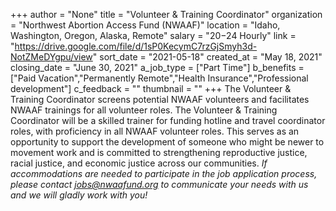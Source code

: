 +++
author = "None"
title = "Volunteer & Training Coordinator"
organization = "Northwest Abortion Access Fund (NWAAF)"
location = "Idaho, Washington, Oregon, Alaska, Remote"
salary = "$20-$24 Hourly"
link = "https://drive.google.com/file/d/1sP0KecymC7rzGjSmyh3d-NotZMeDYgpu/view"
sort_date = "2021-05-18"
created_at = "May 18, 2021"
closing_date = "June 30, 2021"
a_job_type = ["Part Time"]
b_benefits = ["Paid Vacation","Permanently Remote","Health Insurance","Professional development"]
c_feedback = ""
thumbnail = ""
+++
The Volunteer & Training Coordinator screens potential NWAAF
volunteers and facilitates NWAAF trainings for all volunteer roles. The Volunteer &
Training Coordinator will be a skilled trainer for funding hotline and travel
coordinator roles, with proficiency in all NWAAF volunteer roles. This serves as an
opportunity to support the development of someone who might be newer to
movement work and is committed to strengthening reproductive justice, racial
justice, and economic justice across our communities.
*If accommodations are needed to participate in the job application process, please contact jobs@nwaafund.org to communicate your needs with us and we will gladly work with you!*